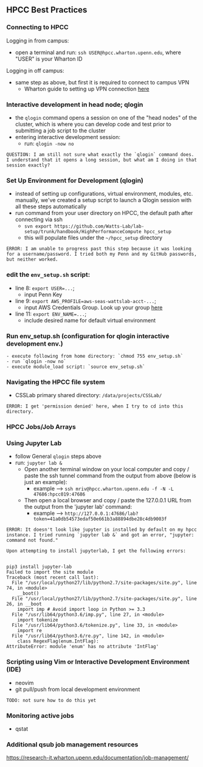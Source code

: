 
## HPCC Best Practices


### Connecting to HPCC

Logging in from campus:
- open a terminal and run: `ssh USER@hpcc.wharton.upenn.edu`, where "USER" is your Wharton ID

Logging in off campus:
- same step as above, but first it is required to connect to campus VPN
    - Wharton guide to setting up VPN connection [here](https://support.wharton.upenn.edu/help/wharton-vpn)


### Interactive development in head node; qlogin
- the `qlogin` command opens a session on one of the "head nodes" of the cluster, which is where you can develop code and test prior to submitting a job script to the cluster
- entering interactive development session:
    - run: `qlogin -now no`

```
QUESTION: I am still not sure what exactly the `qlogin` command does. I understand that it opens a long session, but what am I doing in that session exactly?
```

### Set Up Environment for Development (qlogin)
- instead of setting up configurations, virtual environment, modules, etc. manually, we've created a setup script to launch a Qlogin session with all these steps automatically
- run command from your user directory on HPCC, the default path after connecting via ssh
    - `svn export https://github.com/Watts-Lab/lab-setup/trunk/handbook/HighPerformanceCompute hpcc_setup`
    - this will populate files under the `~/hpcc_setup` directory 

```
ERROR: I am unable to progress past this step because it was looking for a username/password. I tried both my Penn and my GitHub passwords, but neither worked.
```


### edit the `env_setup.sh` script:
- line 8: `export USER=...`; 
    - input Penn Key
- line 9: `export AWS_PROFILE=aws-seas-wattslab-acct-...`; 
    - input AWS Credentials Group. Look up your group [here](https://docs.google.com/spreadsheets/d/16TD2y68H6PW07J2AQ0vw5Y9JUR69NbXG/edit#gid=2084621666)
- line 11: `export ENV_NAME=...`;
    - include desired name for default virtual environment


### Run env_setup.sh (configuration for qlogin interactive development env.)
    - execute following from home directory: `chmod 755 env_setup.sh`
    - run `qlogin -now no`
    - execute module_load script: `source env_setup.sh`

### Navigating the HPCC file system
- CSSLab primary shared directory: `/data/projects/CSSLab/`

```
ERROR: I get 'permission denied' here, when I try to cd into this directory.
```


### HPCC Jobs/Job Arrays

### Using Jupyter Lab
- follow General `qlogin` steps above 
- run: `jupyter lab &`
    - Open another terminal window on your local computer and copy / paste the ssh tunnel command from the output from above (below is just an example):
        - example --> `ssh mriv@hpcc.wharton.upenn.edu -f -N -L 47686:hpcc019:47686`
    - Then open a local browser and copy / paste the 127.0.0.1 URL from the output from the 'jupyter lab' command:
        - example --> `http://127.0.0.1:47686/lab?token=41a0db54573edaf50e661b3a88894dbe28c4db9003f`

```
ERROR: It doesn't look like jupyter is installed by default on my hpcc instance. I tried running `jupyter lab &` and got an error, "jupyter: command not found." 

Upon attempting to install jupyterlab, I get the following errors:


pip3 install jupyter-lab
Failed to import the site module
Traceback (most recent call last):
  File "/usr/local/python27/lib/python2.7/site-packages/site.py", line 74, in <module>
    __boot()
  File "/usr/local/python27/lib/python2.7/site-packages/site.py", line 26, in __boot
    import imp # Avoid import loop in Python >= 3.3
  File "/usr/lib64/python3.6/imp.py", line 27, in <module>
    import tokenize
  File "/usr/lib64/python3.6/tokenize.py", line 33, in <module>
    import re
  File "/usr/lib64/python3.6/re.py", line 142, in <module>
    class RegexFlag(enum.IntFlag):
AttributeError: module 'enum' has no attribute 'IntFlag'
```


### Scripting using Vim or Interactive Development Environment (IDE)
- neovim
- git pull/push from local development environment

```
TODO: not sure how to do this yet
```


### Monitoring active jobs
- qstat

### Additional qsub job management resources
https://research-it.wharton.upenn.edu/documentation/job-management/